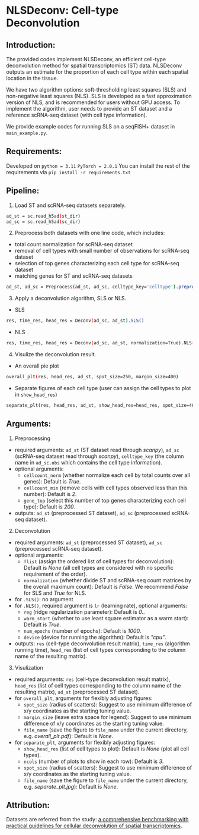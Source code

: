 # NLSDeconv: Cell-type Deconvolution

## Introduction:
The provided codes implement NLSDeconv, an efficient cell-type deconvolution method for spatial transcriptomics (ST) data. NLSDeconv outputs an estimate for the proportion of each cell type within each spatial location in the tissue.

We have two algorithm options: soft-thresholding least squares (SLS) and non-negative least squares (NLS). SLS is developed as a fast approximation version of NLS, and is recommended for users without GPU access.
To implement the algorithm, user needs to provide an ST dataset and a reference scRNA-seq dataset (with cell type information).

We provide example codes for running SLS on a seqFISH+ dataset in `main_example.py`.

## Requirements:
Developed on `python = 3.11` `PyTorch = 2.0.1`
You can install the rest of the requirements via
`pip install -r requirements.txt`

## Pipeline:
1. Load ST and scRNA-seq datasets separately.
```bash
ad_st = sc.read_h5ad(st_dir)
ad_sc = sc.read_h5ad(sc_dir)
```
2. Preprocess both datasets with one line code, which includes:
 - total count normalization for scRNA-seq dataset
 - removal of cell types with small number of observations for scRNA-seq dataset
 - selection of top genes characterizing each cell type for scRNA-seq dataset
 - matching genes for ST and scRNA-seq datasets
```bash
ad_st, ad_sc = Preprocess(ad_st, ad_sc, celltype_key='celltype').preprocess()
```
3. Apply a deconvolution algorithm, SLS or NLS.
 - SLS
 ```bash
 res, time_res, head_res = Deconv(ad_sc, ad_st).SLS()
 ```
 - NLS
 ```bash
 res, time_res, head_res = Deconv(ad_sc, ad_st, normalization=True).NLS(reg=1e-1, lr=1e-2, warm_start=True, num_epochs=1000)
 ```
4. Visulize the deconvolution result.
 - An overall pie plot
 ```bash
 overall_plt(res, head_res, ad_st, spot_size=250, margin_size=400)
 ```
 - Separate figures of each cell type (user can assign the cell types to plot in `show_head_res`) 
 ```bash
 separate_plt(res, head_res, ad_st, show_head_res=head_res, spot_size=400)
 ```

## Arguments:
1. Preprocessing
 - required arguments: `ad_st` (ST dataset read through *scanpy*), `ad_sc` (scRNA-seq dataset read through *scanpy*), `celltype_key` (the column name in `ad_sc.obs` which contains the cell type information).
 - optional arguments:
   - `cellcount_norm` (whether normalize each cell by total counts over all genes): Default is *True*.
   - `cellcount_min` (remove cells with cell types observed less than this number): Default is *2*.
   - `gene_top` (select this number of top genes characterizing each cell type): Default is *200*. 
 - outputs: `ad_st` (preprocessed ST dataset), `ad_sc` (preprocessed scRNA-seq dataset).
2. Deconvolution
 - required arguments: `ad_st` (preprocessed ST dataset), `ad_sc` (preprocessed scRNA-seq dataset).
 - optional arguments:
   - `flist` (assign the ordered list of cell types for deconvolution): Default is *None* (all cell types are considered with no specific requirement of the order).
   - `normalization` (whether divide ST and scRNA-seq count matrices by the overall maximum count): Default is *False*. We recommend *False* for SLS and *True* for NLS.
 - for `.SLS()`: no argument
 - for `.NLS()`, required argument is `lr` (learning rate), optional arguments:
   - `reg` (ridge regularization parameter): Default is *0.*.
   - `warm_start` (whether to use least square estimator as a warm start): Default is *True*.
   - `num_epochs` (number of epochs): Default is *1000*.
   - `device` (device for running the algorithm): Default is *"cpu"*.
 - outputs: `res` (cell-type deconvolution result matrix), `time_res` (algorithm running time), `head_res` (list of cell types corresponding to the column name of the resulting matrix).
3. Visulization
 - required arguments: `res` (cell-type deconvolution result matrix), `head_res` (list of cell types corresponding to the column name of the resulting matrix), `ad_st` (preprocessed ST dataset).
 - for `overall_plt`, arguments for flexibly adjusting figures:
   - `spot_size` (radius of scatters): Suggest to use minimum difference of x/y coordinates as the starting tuning value.
   - `margin_size` (leave extra space for legend): Suggest to use minimum difference of x/y coordinates as the starting tuning value.
   - `file_name` (save the figure to `file_name` under the current directory, e.g. *overall_plt.pdf*): Default is *None*.
 - for `separate_plt`, arguments for flexibly adjusting figures:
   - `show_head_res` (list of cell types to plot): Default is *None* (plot all cell types).
   - `ncols` (number of plots to show in each row): Default is *3*.
   - `spot_size` (radius of scatters):  Suggest to use minimum difference of x/y coordinates as the starting tuning value.
   - `file_name` (save the figure to `file_name` under the current directory, e.g. *separate_plt.jpg*): Default is *None*.

## Attribution:
Datasets are referred from the study: [a comprehensive benchmarking with practical guidelines for cellular deconvolution of spatial transcriptomics](https://zenodo.org/records/10184476).
